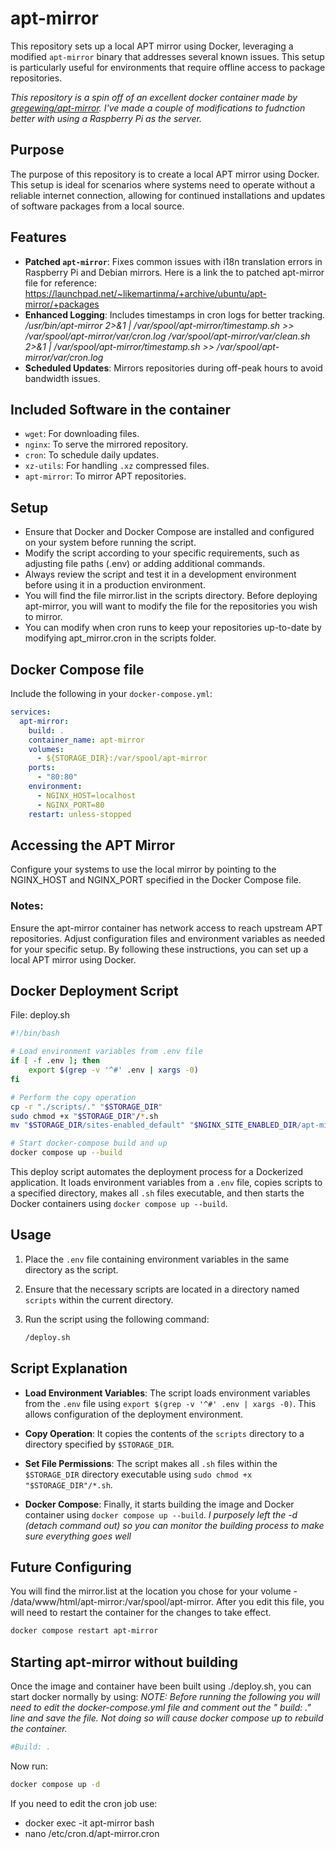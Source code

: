 # apt-mirror

This repository sets up a local APT mirror using Docker, leveraging a modified `apt-mirror` binary that addresses several known issues. This setup is particularly useful for environments that require offline access to package repositories.

*This repository is a spin off of an excellent docker container made by [gregewing/apt-mirror](https://hub.docker.com/r/gregewing/apt-mirror).  I've made a couple of modifications to fudnction better with using a Raspberry Pi as the server.*

## Purpose

The purpose of this repository is to create a local APT mirror using Docker. This setup is ideal for scenarios where systems need to operate without a reliable internet connection, allowing for continued installations and updates of software packages from a local source.

## Features

- **Patched `apt-mirror`**: Fixes common issues with i18n translation errors in Raspberry Pi and Debian mirrors.
    Here is a link the to patched apt-mirror file for reference:  https://launchpad.net/~likemartinma/+archive/ubuntu/apt-mirror/+packages
- **Enhanced Logging**: Includes timestamps in cron logs for better tracking.
    */usr/bin/apt-mirror 2>&1 | /var/spool/apt-mirror/timestamp.sh >> /var/spool/apt-mirror/var/cron.log /var/spool/apt-mirror/var/clean.sh 2>&1 | /var/spool/apt-mirror/timestamp.sh >> /var/spool/apt-mirror/var/cron.log*
- **Scheduled Updates**: Mirrors repositories during off-peak hours to avoid bandwidth issues.


## Included Software in the container

- `wget`: For downloading files.
- `nginx`: To serve the mirrored repository.
- `cron`: To schedule daily updates.
- `xz-utils`: For handling `.xz` compressed files.
- `apt-mirror`: To mirror APT repositories.

## Setup

- Ensure that Docker and Docker Compose are installed and configured on your system before running the script.
- Modify the script according to your specific requirements, such as adjusting file paths (.env) or adding additional commands.
- Always review the script and test it in a development environment before using it in a production environment.
- You will find the file mirror.list in the scripts directory. Before deploying apt-mirror, you will want to modify the file for the repositories you wish to mirror.
- You can modify when cron runs to keep your repositories up-to-date by modifying apt_mirror.cron in the scripts folder.


## Docker Compose file

Include the following in your `docker-compose.yml`:

```yaml
services:
  apt-mirror:
    build: .
    container_name: apt-mirror
    volumes:
      - ${STORAGE_DIR}:/var/spool/apt-mirror
    ports:
      - "80:80"
    environment:
      - NGINX_HOST=localhost
      - NGINX_PORT=80
    restart: unless-stopped
```

## Accessing the APT Mirror
Configure your systems to use the local mirror by pointing to the NGINX_HOST and NGINX_PORT specified in the Docker Compose file.

### Notes:
Ensure the apt-mirror container has network access to reach upstream APT repositories.
Adjust configuration files and environment variables as needed for your specific setup.
By following these instructions, you can set up a local APT mirror using Docker.

## Docker Deployment Script
File: deploy.sh

```sh
#!/bin/bash

# Load environment variables from .env file
if [ -f .env ]; then
    export $(grep -v '^#' .env | xargs -0)
fi

# Perform the copy operation
cp -r "./scripts/." "$STORAGE_DIR"
sudo chmod +x "$STORAGE_DIR"/*.sh
mv "$STORAGE_DIR/sites-enabled_default" "$NGINX_SITE_ENABLED_DIR/apt-mirror.conf"

# Start docker-compose build and up
docker compose up --build

```

This deploy script automates the deployment process for a Dockerized application. It loads environment variables from a `.env` file, copies scripts to a specified directory, makes all `.sh` files executable, and then starts the Docker containers using `docker compose up --build`.

## Usage

1. Place the `.env` file containing environment variables in the same directory as the script.

2. Ensure that the necessary scripts are located in a directory named `scripts` within the current directory.

3. Run the script using the following command:

    ```bash
    /deploy.sh
    ```

## Script Explanation

- **Load Environment Variables**: The script loads environment variables from the `.env` file using `export $(grep -v '^#' .env | xargs -0)`. This allows configuration of the deployment environment.

- **Copy Operation**: It copies the contents of the `scripts` directory to a directory specified by `$STORAGE_DIR`.

- **Set File Permissions**: The script makes all `.sh` files within the `$STORAGE_DIR` directory executable using `sudo chmod +x "$STORAGE_DIR"/*.sh`.

- **Docker Compose**: Finally, it starts building the image and Docker container using `docker compose up --build`.
*I purposely left the -d (detach command out) so you can monitor the building process to make sure everything goes well*

## Future Configuring

You will find the mirror.list at the location you chose for your volume - /data/www/html/apt-mirror:/var/spool/apt-mirror.  After you edit this file, you will need to restart the container for the changes to take effect.
```sh
docker compose restart apt-mirror
```
## Starting apt-mirror without building
Once the image and container have been built using ./deploy.sh, you can start docker normally by using:
*NOTE: Before running the following you will need to edit the docker-compose.yml file and comment out the " build: ." line and save the file.*
*Not doing so will cause docker compose up to rebuild the container.*
```yaml
#Build: .
```
Now run:
```sh
docker compose up -d
```

If you need to edit the cron job use:

- docker exec -it apt-mirror bash
- nano /etc/cron.d/apt-mirror.cron



